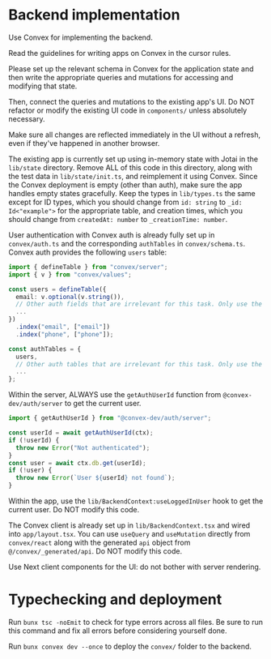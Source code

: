 # Backend implementation

Use Convex for implementing the backend.

Read the guidelines for writing apps on Convex in the cursor rules.

Please set up the relevant schema in Convex for the application state
and then write the appropriate queries and mutations for accessing and
modifying that state.

Then, connect the queries and mutations to the existing app's UI. Do NOT
refactor or modify the existing UI code in `components/` unless absolutely
necessary.

Make sure all changes are reflected immediately in the UI without a refresh,
even if they've happened in another browser.

The existing app is currently set up using in-memory state with Jotai
in the `lib/state` directory. Remove ALL of this code in this directory, along with the
test data in `lib/state/init.ts`, and reimplement it using Convex. Since
the Convex deployment is empty (other than auth), make sure the app handles
empty states gracefully. Keep the types in `lib/types.ts` the same except
for ID types, which you should change from `id: string` to `_id: Id<"example">`
for the appropriate table, and creation times, which you should change from
`createdAt: number` to `_creationTime: number`.

User authentication with Convex auth is already fully set up in `convex/auth.ts` and the corresponding `authTables` in `convex/schema.ts`. Convex auth provides the following `users` table:

```ts
import { defineTable } from "convex/server";
import { v } from "convex/values";

const users = defineTable({
  email: v.optional(v.string()),
  // Other auth fields that are irrelevant for this task. Only use the `email` field.
  ...
})
  .index("email", ["email"])
  .index("phone", ["phone"]);

const authTables = {
  users,
  // Other auth tables that are irrelevant for this task. Only use the `users` table.
  ...
};
```

Within the server, ALWAYS use the `getAuthUserId` function from `@convex-dev/auth/server` to get the current user.

```ts
import { getAuthUserId } from "@convex-dev/auth/server";

const userId = await getAuthUserId(ctx);
if (!userId) {
  throw new Error("Not authenticated");
}
const user = await ctx.db.get(userId);
if (!user) {
  throw new Error(`User ${userId} not found`);
}
```

Within the app, use the `lib/BackendContext:useLoggedInUser` hook to get the current user. Do NOT modify this code.

The Convex client is already set up in `lib/BackendContext.tsx` and wired into `app/layout.tsx`. You can use `useQuery` and `useMutation` directly from `convex/react` along with the generated `api` object from `@/convex/_generated/api`. Do NOT modify this code.

Use Next client components for the UI: do not bother with server rendering.

# Typechecking and deployment

Run `bunx tsc -noEmit` to check for type errors across all files. Be sure to run
this command and fix all errors before considering yourself done.

Run `bunx convex dev --once` to deploy the `convex/` folder to the backend.
